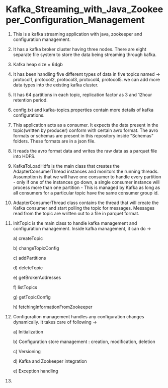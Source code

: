 # Kafka_Streaming_with_Java_Zookeeper_Configuration_Management

1. This is a kafka streaming application with java, zookeeper and configuration management. 

2. It has a kafka broker cluster having three nodes. There are eight separate file system to store the data being streaming through kafka.

3. Kafka heap size = 64gb

4. It has been handling five different types of data in five topics named -> protocol1, protocol2, protocol3, protocol4, protocol5. 
   we can add more data types into the existing kafka cluster.

5. It has 64 partitions in each topic, replication factor as 3 and 12hour retention period.

6. config.txt and kafka-topics.properties contain more details of kafka configurations.

7. This application acts as a consumer. It expects the data present in the topic(written by producer) conform with certain avro format. 
   The avro formats or schemas are present in this repository inside "Schemas" folders. These formats are in a json file. 
   
8. It reads the avro format data and writes the raw data as a parquet file into HDFS.

10. KafkaToLoadHdfs is the main class that creates the AdapterConsumerThread instances and monitors the running threads. Assumption is
    that we will have one consumer to handle every partition - only if one of the instances go down, a single consumer instance will
    process more than one partition - This is managed by Kafka as long as all consumers for a particular topic have the same consumer
    group id.

11. AdapterConsumerThread class contains the thread that will create the Kafka consumer and start polling the topic for messages. Messages
    read from the topic are written out to a file in parquet format.
    
12. InitTopic is the main class to handle kafka management and configuration management. Inside kafka management, it can do ->
    
    a) createTopic
    
    b) changeTopicConfig
    
    c) addPartitions
    
    d) deleteTopic
    
    e) getBrokerAddresses
    
    f) listTopics
    
    g) getTopicConfig
    
    h) fetchingInformationFromZookeeper
    
13. Configuration management handles any configuration changes dynamically. It takes care of following ->

    a) Initialization 
    
    b) Configuration store management : creation, modification, deletion 
    
    c) Versioning
    
    d) Kafka and Zookeeper integration
    
    e) Exception handling
    
14. 
